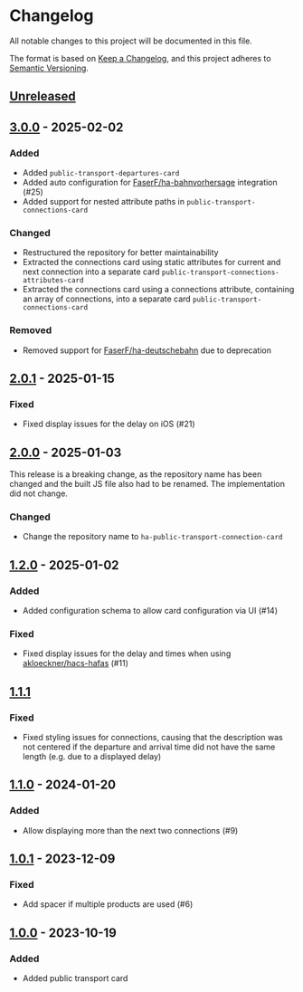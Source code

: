 # Changelog

All notable changes to this project will be documented in this file.

The format is based on [Keep a Changelog](https://keepachangelog.com/en/1.0.0/),
and this project adheres to [Semantic Versioning](https://semver.org/spec/v2.0.0.html).

## [Unreleased]

## [3.0.0] - 2025-02-02

### Added

- Added `public-transport-departures-card`
- Added auto configuration for [FaserF/ha-bahnvorhersage](https://github.com/FaserF/ha-bahnvorhersage) integration (#25)
- Added support for nested attribute paths in `public-transport-connections-card`

### Changed

- Restructured the repository for better maintainability
- Extracted the connections card using static attributes for current and next connection into a separate card `public-transport-connections-attributes-card`
- Extracted the connections card using a connections attribute, containing an array of connections, into a separate card `public-transport-connections-card`

### Removed

- Removed support for [FaserF/ha-deutschebahn](https://github.com/FaserF/ha-deutschebahn) due to deprecation

## [2.0.1] - 2025-01-15

### Fixed

- Fixed display issues for the delay on iOS (#21)

## [2.0.0] - 2025-01-03

This release is a breaking change, as the repository name has been changed and the built JS file also had to be renamed.
The implementation did not change.

### Changed

- Change the repository name to `ha-public-transport-connection-card`

## [1.2.0] - 2025-01-02

### Added

- Added configuration schema to allow card configuration via UI (#14)

### Fixed

- Fixed display issues for the delay and times when using [akloeckner/hacs-hafas](https://github.com/akloeckner/hacs-hafas) (#11)

## [1.1.1]

### Fixed

- Fixed styling issues for connections, causing that the description was not centered if the departure and arrival time did not have the same length (e.g. due to a displayed delay)

## [1.1.0] - 2024-01-20

### Added

- Allow displaying more than the next two connections (#9)

## [1.0.1] - 2023-12-09

### Fixed

- Add spacer if multiple products are used (#6)

## [1.0.0] - 2023-10-19

### Added

- Added public transport card

[unreleased]: https://github.com/silviokennecke/ha-public-transport-connection-card/compare/1.2.0...HEAD
[3.0.0]: https://github.com/silviokennecke/ha-public-transport-connection-card/compare/2.0.1...3.0.0
[2.0.1]: https://github.com/silviokennecke/ha-public-transport-connection-card/compare/2.0.0...2.0.1
[2.0.0]: https://github.com/silviokennecke/ha-public-transport-connection-card/compare/1.2.0...2.0.0
[1.2.0]: https://github.com/silviokennecke/ha-public-transport-connection-card/compare/1.1.1...1.2.0
[1.1.1]: https://github.com/silviokennecke/ha-public-transport-connection-card/compare/1.1.0...1.1.1
[1.1.0]: https://github.com/silviokennecke/ha-public-transport-connection-card/compare/1.0.1...1.1.0
[1.0.1]: https://github.com/silviokennecke/ha-public-transport-connection-card/compare/1.0.0...1.0.1
[1.0.0]: https://github.com/silviokennecke/ha-public-transport-connection-card/releases/tag/1.0.0
